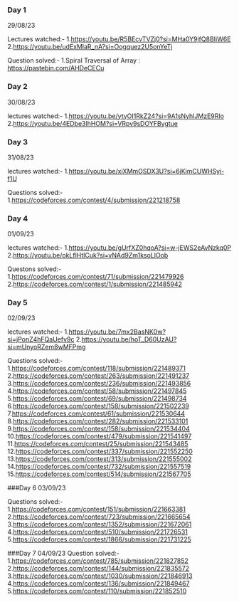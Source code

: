 ### Day 1
29/08/23

Lectures watched:-
    1.https://youtu.be/R5BEcvTVZj0?si=MHa0Y9jfQ8BIiW6E
    2.https://youtu.be/udExMlaR_nA?si=Oogquez2U5onYeTj

Question solved:-
    1.Spiral Traversal of Array : https://pastebin.com/AHDeCECu

### Day 2
30/08/23

lectures watched:-
    1.https://youtu.be/ytyOI1RkZ24?si=9A1sNyhlJMzE9Rlo
    2.https://youtu.be/4EDbe3lhHOM?si=VRpv9sDOYFBygtue

### Day 3
31/08/23

lectures watched:-
    1.https://youtu.be/xiXMmOSDX3U?si=6jKjmCUWHSyj-f1U

Questions solved:-
    1.https://codeforces.com/contest/4/submission/221218758

### Day 4
01/09/23

lectures watched:-
    1.https://youtu.be/gUrfXZ0hqoA?si=w-jEWS2eAvNzkq0P
    2.https://youtu.be/okLflHtlCuk?si=vNAd9Zm1ksoLlOob

Questons solved:-
    1.https://codeforces.com/contest/71/submission/221479926
    2.https://codeforces.com/contest/1/submission/221485942
    

### Day 5
02/09/23

lectures watched:-
    1.https://youtu.be/7mx2BasNK0w?si=jPonZ4hFQaUefv9c
    2.https://youtu.be/hoT_D60UzAU?si=mUnyoRZem8wMFPmg

Questions solved:-
    1.https://codeforces.com/contest/118/submission/221489371
    2.https://codeforces.com/contest/263/submission/221491237
    3.https://codeforces.com/contest/236/submission/221493856
    4.https://codeforces.com/contest/58/submission/221497845
    5.https://codeforces.com/contest/69/submission/221498734
    6.https://codeforces.com/contest/158/submission/221502239
    7.https://codeforces.com/contest/61/submission/221530644
    8.https://codeforces.com/contest/282/submission/221533101
    9.https://codeforces.com/contest/158/submission/221534404
    10.https://codeforces.com/contest/479/submission/221541497
    11.https://codeforces.com/contest/25/submission/221543485
    12.https://codeforces.com/contest/337/submission/221552250
    13.https://codeforces.com/contest/313/submission/221555002
    14.https://codeforces.com/contest/732/submission/221557519
    15.https://codeforces.com/contest/514/submission/221567705


###Day 6
03/09/23

Questions solved:-
    1.https://codeforces.com/contest/151/submission/221663381
    2.https://codeforces.com/contest/723/submission/221665654
    3.https://codeforces.com/contest/1352/submission/221672061
    4.https://codeforces.com/contest/510/submission/221726531
    5.https://codeforces.com/contest/1866/submission/221731225

###Day 7
04/09/23
Question solved:-
    1.https://codeforces.com/contest/785/submission/221827852
    2.https://codeforces.com/contest/144/submission/221835572
    3.https://codeforces.com/contest/1030/submission/221846913
    4.https://codeforces.com/contest/136/submission/221849467
    5.https://codeforces.com/contest/110/submission/221852510
